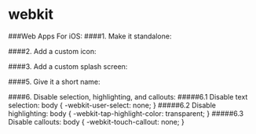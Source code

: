 # webkit
###Web Apps For iOS:
####1. Make it standalone:
    <meta name="apple-mobile-web-app-capable" content="yes">

####2. Add a custom icon:
    <link rel="apple-touch-icon" href="single-page-icon.png">
    <link rel="apple-touch-icon" href="touch-icon-iphone.png">
	<link rel="apple-touch-icon" sizes="152x152" href="touch-icon-ipad.png">
	<link rel="apple-touch-icon" sizes="180x180" href="touch-icon-iphone-retina.png">
	<link rel="apple-touch-icon" sizes="167x167" href="touch-icon-ipad-retina.png">

####3. Add a custom splash screen:
    <link rel="apple-touch-startup-image" href="launch.png">

####5. Give it a short name:
    <meta name="apple-mobile-web-app-title" content="Appscope">

####6. Disable selection, highlighting, and callouts:
#####6.1 Disable text selection:
    body {
	   -webkit-user-select: none;
	}
#####6.2 Disable highlighting:
    body {
	   -webkit-tap-highlight-color: transparent;
	}
#####6.3 Disable callouts:
    body {
	   -webkit-touch-callout: none;
	}
